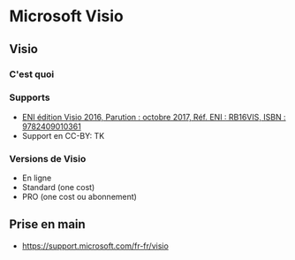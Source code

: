# Microsoft Visio
## Visio
### C'est quoi

### Supports
* [ENI édition Visio 2016, Parution : octobre 2017, Réf. ENI : RB16VIS, ISBN : 9782409010361](https://www.editions-eni.fr/livre/visio-2016-9782409010361?utm_source=affiliation&utm_medium=blog&utm_campaign=2020-03-20-PKOTTE&xtor=AL-3944-[PKOTTE])
* Support en CC-BY: TK

### Versions de Visio
* En ligne
* Standard (one cost)
* PRO (one cost ou abonnement)

## Prise en main
* https://support.microsoft.com/fr-fr/visio
